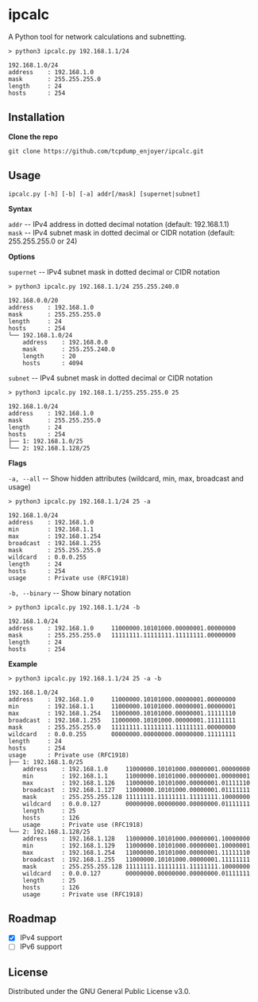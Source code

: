 # ipcalc

A Python tool for network calculations and subnetting.

```
> python3 ipcalc.py 192.168.1.1/24

192.168.1.0/24
address    : 192.168.1.0    
mask       : 255.255.255.0  
length     : 24             
hosts      : 254            
```

## Installation

**Clone the repo**

```
git clone https://github.com/tcpdump_enjoyer/ipcalc.git
```

## Usage

```
ipcalc.py [-h] [-b] [-a] addr[/mask] [supernet|subnet]
```

**Syntax**

`addr` -- IPv4 address in dotted decimal notation (default: 192.168.1.1)  
`mask` -- IPv4 subnet mask in dotted decimal or CIDR notation (default: 255.255.255.0 or 24)  

**Options**

`supernet` -- IPv4 subnet mask in dotted decimal or CIDR notation

```
> python3 ipcalc.py 192.168.1.1/24 255.255.240.0

192.168.0.0/20
address    : 192.168.1.0    
mask       : 255.255.255.0  
length     : 24             
hosts      : 254            
└── 192.168.1.0/24
    address    : 192.168.0.0    
    mask       : 255.255.240.0  
    length     : 20             
    hosts      : 4094           
```

`subnet` -- IPv4 subnet mask in dotted decimal or CIDR notation

```
> python3 ipcalc.py 192.168.1.1/255.255.255.0 25

192.168.1.0/24
address    : 192.168.1.0    
mask       : 255.255.255.0  
length     : 24             
hosts      : 254            
├── 1: 192.168.1.0/25          
└── 2: 192.168.1.128/25
```

**Flags**

`-a, --all` -- Show hidden attributes (wildcard, min, max, broadcast and usage)

```
> python3 ipcalc.py 192.168.1.1/24 25 -a

192.168.1.0/24
address    : 192.168.1.0    
min        : 192.168.1.1    
max        : 192.168.1.254  
broadcast  : 192.168.1.255  
mask       : 255.255.255.0  
wildcard   : 0.0.0.255      
length     : 24             
hosts      : 254            
usage      : Private use (RFC1918)
```

`-b, --binary` -- Show binary notation

```
> python3 ipcalc.py 192.168.1.1/24 -b

192.168.1.0/24
address    : 192.168.1.0     11000000.10101000.00000001.00000000
mask       : 255.255.255.0   11111111.11111111.11111111.00000000
length     : 24             
hosts      : 254            
```

**Example**

```
> python3 ipcalc.py 192.168.1.1/24 25 -a -b

192.168.1.0/24
address    : 192.168.1.0     11000000.10101000.00000001.00000000
min        : 192.168.1.1     11000000.10101000.00000001.00000001
max        : 192.168.1.254   11000000.10101000.00000001.11111110
broadcast  : 192.168.1.255   11000000.10101000.00000001.11111111
mask       : 255.255.255.0   11111111.11111111.11111111.00000000
wildcard   : 0.0.0.255       00000000.00000000.00000000.11111111
length     : 24             
hosts      : 254            
usage      : Private use (RFC1918)         
├── 1: 192.168.1.0/25
    address    : 192.168.1.0     11000000.10101000.00000001.00000000
    min        : 192.168.1.1     11000000.10101000.00000001.00000001
    max        : 192.168.1.126   11000000.10101000.00000001.01111110
    broadcast  : 192.168.1.127   11000000.10101000.00000001.01111111
    mask       : 255.255.255.128 11111111.11111111.11111111.10000000
    wildcard   : 0.0.0.127       00000000.00000000.00000000.01111111
    length     : 25             
    hosts      : 126            
    usage      : Private use (RFC1918)          
└── 2: 192.168.1.128/25       
    address    : 192.168.1.128   11000000.10101000.00000001.10000000
    min        : 192.168.1.129   11000000.10101000.00000001.10000001
    max        : 192.168.1.254   11000000.10101000.00000001.11111110
    broadcast  : 192.168.1.255   11000000.10101000.00000001.11111111
    mask       : 255.255.255.128 11111111.11111111.11111111.10000000
    wildcard   : 0.0.0.127       00000000.00000000.00000000.01111111
    length     : 25             
    hosts      : 126            
    usage      : Private use (RFC1918)
```

## Roadmap

- [x] IPv4 support
- [ ] IPv6 support

## License

Distributed under the GNU General Public License v3.0.
